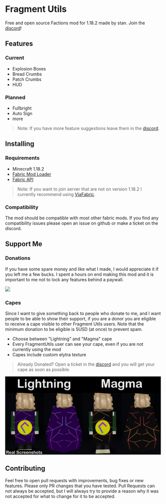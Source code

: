 Fragment Utils
===========

Free and open source Factions mod for 1.18.2 made by stan. Join the [discord](http://fragmentmc.xyz)!

Features
-----

### Current

- Explosion Boxes
- Bread Crumbs
- Patch Crumbs
- HUD

### Planned

- Fullbright
- Auto Sign
- more

> Note: If you have more feature suggestions leave them in the [discord](http://fragmentmc.xyz).

Installing
-----

### Requirements

- Minecraft 1.18.2
- [Fabric Mod Loader](https://fabricmc.net/use/installer/)
- [Fabric API](https://www.curseforge.com/minecraft/mc-mods/fabric-api)

> Note: If you want to join server that are not on version 1.18.2 I currently recommend using [ViaFabric](https://www.curseforge.com/minecraft/mc-mods/viafabric).

### Compatibility

The mod should be compatible with most other fabric mods. If you find any compatibility issues please open an issue on
github or make a ticket on the discord.

Support Me
-----

### Donations

If you have some spare money and like what I made, I would appreciate it if you left me a few bucks. I spent a hours on
end making this mod and it is important to me not to lock any features behind a paywall.

[<img src="https://raw.githubusercontent.com/aha999/DonateButtons/master/Paypal.png" width="250">](https://www.paypal.com/donate/?hosted_button_id=U2BQSBBVGK6RA)

### Capes

Since I want to give something back to people who donate to me, and I want people to be able to show their support, if
you are a donor you are eligible to receive a cape visible to other Fragment Utils users. Note that the minimum donation
to be eligible is 5USD (at once) to prevent spam.

- Choose between "Lightning" and "Magma" cape
- Every FragmentUtils user can see your cape, even if you are not currently using the mod
- Capes include custom elytra texture

> Already Donated? Open a ticket in the [discord](http://fragmentmc.xyz) and you will get your cape as soon as possible.

![Cape Banner](images/cape_banner.png)

Contributing
-----
Feel free to open pull requests with improvements, bug fixes or new features. Please only PR changes that you have
tested. Pull Requests can not always be accepted, but I will always try to provide a reason why it was not accepted for
what to change for it to be accepted.